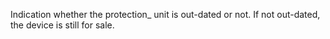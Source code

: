 Indication whether the protection_ unit is out-dated or not. If not out-dated, the device is still for sale.
